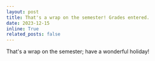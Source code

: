```yaml
---
layout: post
title: That's a wrap on the semester! Grades entered.
date: 2023-12-15
inline: True
related_posts: false
---
```


That's a wrap on the semester; have a wonderful holiday!
